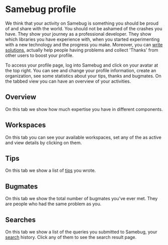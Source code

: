 # Samebug profile

We think that your activity on Samebug is something you should be proud of and share with the world.
You should not be ashamed of the crashes you have. They show your journey as a professional
developer. They show which libraries you have experience with, when you started
experimenting with a new technology and the progress you make.
Moreover, you can [write solutions](/guide/write-tip), actually help people having problems and collect
'Thanks' from other users to boost your profile.

To access your profile page, log into Samebug and click on your avatar at the top right. You can
see and change your profile information, create an organization, see some statistics about your tips, thanks and bugmates. On the tabbed view you can have an overview of your activities.

## Overview

On this tab we show how much expertise you have in different components.

## Workspaces

On this tab you can see your available workspaces, set any of the as active and view details by clicking on them.

## Tips

On this tab we show a list of [tips](/guide/write-tip) you wrote.

## Bugmates

On this tab we show the total number of bugmates you've ever met. They are people who had the same problem as you.

## Searches

On this tab we show a list of the queries you submitted to Samebug, your [search](/guide/search) history. Click any of them to see the search result page.
